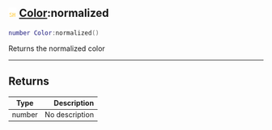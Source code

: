 ## ![shared](../../.gitbook/assets/shared.png) [Color](https://iaswiki.rawr.dev/readme/color):normalized

```lua
number Color:normalized()
```

Returns the normalized color

------
## Returns

| Type   | Description |
| ------ | ----------: |
| number | No description |


